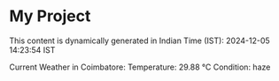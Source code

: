 # My Project

This content is dynamically generated in Indian Time (IST): 2024-12-05 14:23:54 IST


Current Weather in Coimbatore:
Temperature: 29.88 °C
Condition: haze
